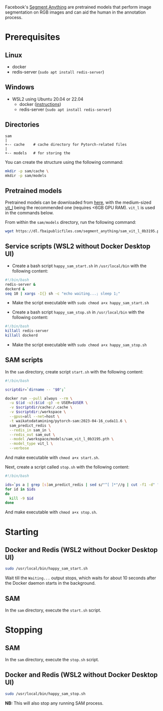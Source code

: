 Facebook's [Segment Anything](https://ai.facebook.com/research/publications/segment-anything/)
are pretrained models that perform image segmentation on RGB images and can aid
the human in the annotation process.

# Prerequisites

## Linux

* docker
* redis-server (`sudo apt install redis-server`)
  
## Windows

* WSL2 using Ubuntu 20.04 or 22.04
  * docker ([instructions](https://www.data-mining.co.nz/applied-deep-learning/windows/))
  * redis-server (`sudo apt install redis-server`)

## Directories
  
```
sam
|
+-- cache    # cache directory for Pytorch-related files 
|
+-- models   # for storing the  
```

You can create the structure using the following command:
  
```bash
mkdir -p sam/cache \
mkdir -p sam/models 
```

## Pretrained models

Pretrained models can be downloaded from [here](https://github.com/facebookresearch/segment-anything),
with the medium-sized [vit_l](https://dl.fbaipublicfiles.com/segment_anything/sam_vit_l_0b3195.pth) 
being the recommended one (requires <6GB GPU RAM). `vit_l` is used in the commands below.

From within the `sam/models` directory, run the following command:

```bash
wget https://dl.fbaipublicfiles.com/segment_anything/sam_vit_l_0b3195.pth
```

## Service scripts (WSL2 without Docker Desktop UI)
  
* Create a bash script `happy_sam_start.sh` in `/usr/local/bin` with the following content:
    
```bash
#!/bin/bash
redis-server &
dockerd &
seq 10 | xargs -I{} sh -c "echo waiting...; sleep 1;"
```
    
* Make the script executable with `sudo chmod a+x happy_sam_start.sh`

* Create a bash script `happy_sam_stop.sh` in `/usr/local/bin` with the following content:

```bash
#!/bin/bash
killall redis-server
killall dockerd
```
    
* Make the script executable with `sudo chmod a+x happy_sam_stop.sh`

## SAM scripts

In the `sam` directory, create script `start.sh` with the following content:

```bash
#!/bin/bash

scriptdir=`dirname -- "$0";`

docker run --pull always --rm \
  -u $(id -u):$(id -g) -e USER=$USER \
  -v $scriptdir/cache:/.cache \
  -v $scriptdir:/workspace \
  --gpus=all --net=host \
  -t waikatodatamining/pytorch-sam:2023-04-16_cuda11.6 \
  sam_predict_redis \
  --redis_in sam_in \
  --redis_out sam_out \
  --model /workspace/models/sam_vit_l_0b3195.pth \
  --model_type vit_l \
  --verbose
```

And make executable with `chmod a+x start.sh`.

Next, create a script called `stop.sh` with the following content:

```bash
#!/bin/bash

ids=`ps a | grep [s]am_predict_redis | sed s/"^[ ]*"//g | cut -f1 -d" "`
for id in $ids
do
  kill -9 $id
done
```

And make executable with `chmod a+x stop.sh`.


# Starting

## Docker and Redis (WSL2 without Docker Desktop UI)

```bash
sudo /usr/local/bin/happy_sam_start.sh
```

Wait till the `Waiting...` output stops, which waits for about 10 seconds
after the Docker daemon starts in the background.

## SAM

In the `sam` directory, execute the `start.sh` script.

# Stopping

## SAM

In the `sam` directory, execute the `stop.sh` script.

## Docker and Redis (WSL2 without Docker Desktop UI)

```bash
sudo /usr/local/bin/happy_sam_stop.sh
```

**NB:** This will also stop any running SAM process. 
